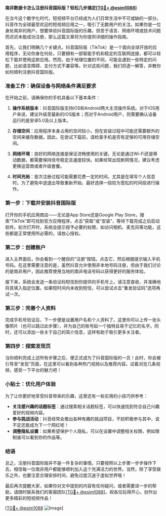 **南非数据卡怎么注册抖音国际版？轻松几步搞定[[TG💪+ @esim1088](https://t.me/s/esim1088)]**

在当今这个数字化时代，短视频平台已经成为人们日常生活中不可或缺的一部分。抖音作为全球最受欢迎的短视频应用之一，吸引了无数用户的关注。如果你是一位身处南非的用户，想要体验抖音国际版的乐趣，但苦于语言、网络环境或技术问题而迟迟未能成功注册，那么这篇文章将为你提供详细的操作指南。

首先，让我们明确几个关键点。抖音国际版（TikTok）是一个面向全球开放的应用程序，无论你身在何处，只要拥有一部智能手机和稳定的互联网连接，都可以轻松下载并使用这款应用。然而，由于地理位置的不同，可能会遇到一些特定的问题，比如语言障碍、支付方式不兼容等。针对这些问题，我们将逐一解答，并教你如何顺利注册抖音国际版。

### **准备工作：确保设备与网络条件满足要求**

在开始之前，请确保你的手机具备以下基本条件：

1. **操作系统版本**：抖音国际版支持iOS和Android两大主流操作系统。对于iOS用户来说，建议升级至最新的iOS版本；而对于Android用户，则需要确认设备运行的是安卓5.0及以上版本。
   
2. **存储空间**：应用程序本身占用的空间较小，但在安装过程中可能还需要额外的空间来缓存数据。因此，在尝试下载前，请检查手机是否有足够的可用存储空间。

3. **网络环境**：良好的网络连接是保证流畅使用的关键。无论是通过Wi-Fi还是移动数据，都需要保持信号稳定且速度较快。如果经常出现断网情况，建议考虑更换运营商或者升级套餐。

4. **时间充裕**：首次注册过程可能需要花费一定的时间，尤其是在填写个人信息时。为了避免中途退出导致重新开始，最好选择一段较为宽松的时间段进行操作。

### **第一步：下载并安装抖音国际版**

打开你的手机应用商店——无论是App Store还是Google Play Store，搜索“TikTok”即可找到官方应用程序。点击“获取”或“安装”，等待下载完成之后启动软件。初次打开时，系统会提示授予必要的权限，如访问相机、麦克风等功能，这些都是正常使用所必需的，请放心授权。

### **第二步：创建账户**

进入主界面后，你会看到一个醒目的“注册”按钮。点击它，然后根据提示输入手机号码。在这里需要注意的是，虽然抖音允许使用非本地号码注册，但由于我们讨论的是南非用户，因此推荐使用当地的南非电话号码以获得更好的服务体验。

接下来，系统会发送一条验证码短信到你提供的手机号上。请注意查收，并准确地将其填入指定位置。如果短时间内未收到短信，可以尝试点击“重发验证码”选项再试一次。

### **第三步：完善个人资料**

完成手机号验证后，下一步便是设置用户名和个人资料了。这里你可以上传一张头像照片（也可以跳过此步骤），并为自己的账号起一个独特且易于记忆的名字。同时，还可以添加一些关于自己的简介信息，这样有助于吸引更多关注者。

### **第四步：探索发现页**

当你顺利完成上述所有步骤之后，便正式成为了抖音国际版的一员！此时，你会被引导至“发现”页面，在这里可以看到各种热门视频以及推荐内容。试着浏览几条视频，感受一下平台的魅力吧！

### **小贴士：优化用户体验**

为了让你更好地享受抖音带来的乐趣，这里还有一些实用的小技巧供参考：

- **关注感兴趣的话题标签**：通过搜索相关话题标签，可以快速找到符合自己兴趣爱好的视频内容。
- **参与挑战活动**：抖音经常会推出各种有趣的挑战项目，不妨积极参与其中，说不定还能成为下一个网红呢！
- **调整隐私设置**：如果希望保护个人隐私，可以在设置中调整相关权限，例如限制谁可以看到你的作品等。

### **结语**

总之，注册抖音国际版并不是一件复杂的事情。只要按照以上步骤一步步操作下去，相信每一位南非用户都能够顺利加入这个充满活力的世界。当然，除了享受娱乐之外，也要注意合理安排时间，避免过度沉迷于虚拟世界哦！

最后再次提醒大家，如果你对文中提到的内容有任何疑问，或者需要进一步的帮助，请随时联系我们的客服团队[[TG💪+ @esim1088](https://t.me/s/esim1088)]。祝各位玩得开心，创作出更多精彩的短视频作品！

[[TG💪+ @esim1088](https://t.me/s/esim1088) ![Image](https://i.postimg.cc/4NQfJmqS/Snipaste-2025-05-13-00-14-12.png)]